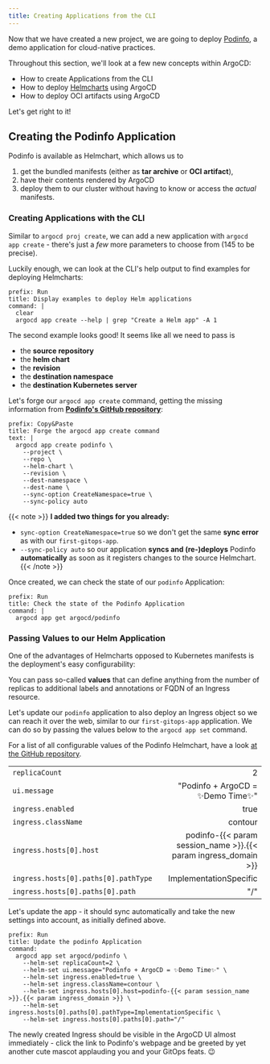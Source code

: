 ```yaml
---
title: Creating Applications from the CLI
---
```


Now that we have created a new project, we are going to deploy [Podinfo](https://github.com/stefanprodan/podinfo),
a demo application for cloud-native practices.

Throughout this section, we'll look at a few new concepts within ArgoCD:

- How to create Applications from the CLI
- How to deploy [Helmcharts](https://helm.sh) using ArgoCD
- How to deploy OCI artifacts using ArgoCD

Let's get right to it!

## Creating the Podinfo Application

Podinfo is available as Helmchart, which allows us to

1. get the bundled manifests (either as **tar archive** or **OCI artifact**),
2. have their contents rendered by ArgoCD
3. deploy them to our cluster without having to know or access the *actual* manifests.

### Creating Applications with the CLI

Similar to `argocd proj create`, we can add a new application with `argocd app create` - there's just a *few* more parameters to choose from (145 to be precise).

Luckily enough, we can look at the CLI's help output to find examples for deploying Helmcharts:

```terminal:execute
prefix: Run
title: Display examples to deploy Helm applications
command: |
  clear
  argocd app create --help | grep "Create a Helm app" -A 1
```

The second example looks good! It seems like all we need to pass is

- the **source repository**
- the **helm chart**
- the **revision**
- the **destination namespace**
- the **destination Kubernetes server**

Let's forge our `argocd app create` command, getting the missing information from
[**Podinfo's GitHub repository**](https://github.com/stefanprodan/podinfo#helm):

```workshop:copy
prefix: Copy&Paste
title: Forge the argocd app create command
text: |
  argocd app create podinfo \
    --project \
    --repo \
    --helm-chart \
    --revision \
    --dest-namespace \
    --dest-name \
    --sync-option CreateNamespace=true \
    --sync-policy auto
```

{{< note >}}
**I added two things for you already:**

- `sync-option CreateNamespace=true` so we don't get the same **sync error** as with our `first-gitops-app`.
- `--sync-policy auto` so our application **syncs and (re-)deploys** Podinfo **automatically** as soon as it registers changes to the source Helmchart.
{{< /note >}}

Once created, we can check the state of our `podinfo` Application:

```terminal:execute
prefix: Run
title: Check the state of the Podinfo Application
command: |
  argocd app get argocd/podinfo
```


### Passing Values to our Helm Application

One of the advantages of Helmcharts opposed to Kubernetes manifests is the deployment's easy configurability:

You can pass so-called **values** that can define anything from the number of replicas to additional labels and annotations or FQDN of an Ingress resource.

Let's update our `podinfo` application to also deploy an Ingress object so we can reach it over the web, similar to our `first-gitops-app` application. We can do so by passing the values below to the `argocd app set` command.

For a list of all configurable values of the Podinfo Helmchart, have a look [at the GitHub repository](https://github.com/stefanprodan/podinfo/blob/master/charts/podinfo/values.yaml).


| | |
|:--|--:|
|`replicaCount`|2|
|`ui.message`|"Podinfo + ArgoCD = ✨Demo Time✨"|
|`ingress.enabled`|true|
|`ingress.className`|contour|
|`ingress.hosts[0].host`|podinfo-{{< param session_name >}}.{{< param ingress_domain >}}|
|`ingress.hosts[0].paths[0].pathType`|ImplementationSpecific|
|`ingress.hosts[0].paths[0].path`|"/"|

Let's update the app - it should sync automatically and take the new settings into account, as initially defined above.

```terminal:execute
prefix: Run
title: Update the podinfo Application
command:
  argocd app set argocd/podinfo \
    --helm-set replicaCount=2 \
    --helm-set ui.message="Podinfo + ArgoCD = ✨Demo Time✨" \
    --helm-set ingress.enabled=true \
    --helm-set ingress.className=contour \
    --helm-set ingress.hosts[0].host=podinfo-{{< param session_name >}}.{{< param ingress_domain >}} \
    --helm-set ingress.hosts[0].paths[0].pathType=ImplementationSpecific \
    --helm-set ingress.hosts[0].paths[0].path="/"
```

The newly created Ingress should be visible in the ArgoCD UI almost immediately - click the link to Podinfo's webpage and be greeted by yet another cute mascot applauding you and your GitOps feats. 😉